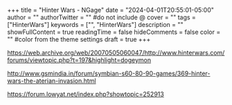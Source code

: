 +++
title = "Hinter Wars - NGage"
date = "2024-04-01T20:55:01-05:00"
author = ""
authorTwitter = "" #do not include @
cover = ""
tags = ["HinterWars"]
keywords = ["", "HinterWars"]
description = ""
showFullContent = true
readingTime = false
hideComments = false
color = "" #color from the theme settings
draft = true
+++





https://web.archive.org/web/20070505060047/http://www.hinterwars.com/forums/viewtopic.php?t=197&highlight=dogeymon



http://www.gsmindia.in/forum/symbian-s60-80-90-games/369-hinter-wars-the-aterian-invasion.html




https://forum.lowyat.net/index.php?showtopic=252913